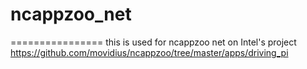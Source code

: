 # ncappzoo_net
================
this is used for ncappzoo net on Intel's project
https://github.com/movidius/ncappzoo/tree/master/apps/driving_pi
